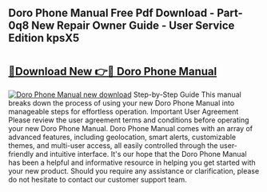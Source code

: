 ## Doro Phone Manual Free Pdf Download - Part-0q8 New Repair Owner Guide - User Service Edition kpsX5

# <h2><a href="http://bc3284.oget.top/?id=Doro+Phone+Manual">🔗Download New 👉🔴 Doro Phone Manual</a></h2>

[![Doro Phone Manual new download](https://i.imgur.com/5g1atiW.png)](http://bc3284.oget.top/?id=Doro+Phone+Manual)
Step-by-Step Guide This manual breaks down the process of using your new Doro Phone Manual into manageable steps for effortless operation. Important User Agreement Please review the user agreement terms and conditions before operating your new Doro Phone Manual. Doro Phone Manual comes with an array of advanced features, including geolocation, smart alerts, customizable themes, and multi-user access, all easily controlled through the user-friendly and intuitive interface. It's our hope that the Doro Phone Manual has been a helpful and informative resource in helping you get started with your new product. Should you require any assistance or clarification, please do not hesitate to contact our customer support team.
